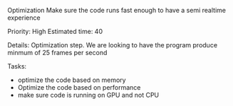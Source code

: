 Optimization
Make sure the code runs fast enough to have a semi realtime experience

Priority: High
Estimated time: 40

Details:
Optimization step. We are looking to have the program produce minmum of 25 frames per second

Tasks:
- optimize the code based on memory
- Optimize the code based on performance
- make sure code is running on GPU and not CPU
